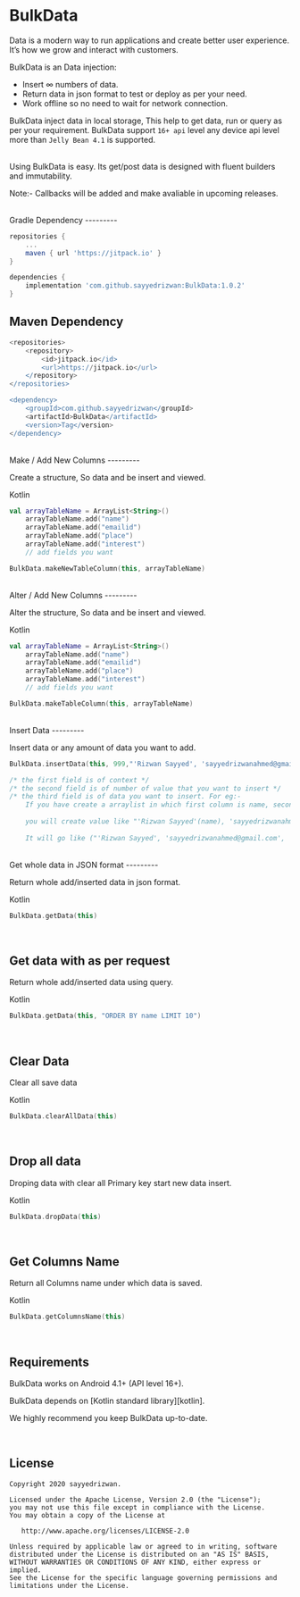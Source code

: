 BulkData
======

<!--See the [project website][BulkData] for documentation and APIs. -->

Data is a modern way to run applications and create better user experience. It’s how we grow and interact with customers.

BulkData is an Data injection:

 * Insert ∞ numbers of data.
 * Return data in json format to test or deploy as per your need.
 * Work offline so no need to wait for network connection.

BulkData inject data in local storage, This help to get data, run or query as per your requirement.
BulkData support `16+ api` level any device api level more than `Jelly Bean 4.1` is supported.

<br/>
Using BulkData is easy. Its get/post data is designed with fluent builders and immutability.

Note:- Callbacks will be added and make avaliable in upcoming releases.


<br/>
Gradle Dependency
---------

```gradle
repositories {
	...
	maven { url 'https://jitpack.io' }
}

dependencies {
    implementation 'com.github.sayyedrizwan:BulkData:1.0.2'
}
```

Maven Dependency
---------

```gradle
<repositories>
	<repository>
		<id>jitpack.io</id>
		<url>https://jitpack.io</url>
	</repository>
</repositories>

<dependency>
	<groupId>com.github.sayyedrizwan</groupId>
	<artifactId>BulkData</artifactId>
	<version>Tag</version>
</dependency>
```

<br/>
Make / Add New Columns
---------

Create a structure, So data and be insert and viewed.

Kotlin

```kotlin
val arrayTableName = ArrayList<String>()
    arrayTableName.add("name")
    arrayTableName.add("emailid")
    arrayTableName.add("place")
    arrayTableName.add("interest")
    // add fields you want

BulkData.makeNewTableColumn(this, arrayTableName)
```


<br/>
Alter / Add New Columns
---------

Alter the structure, So data and be insert and viewed.

Kotlin

```kotlin
val arrayTableName = ArrayList<String>()
    arrayTableName.add("name")
    arrayTableName.add("emailid")
    arrayTableName.add("place")
    arrayTableName.add("interest")
    // add fields you want

BulkData.makeTableColumn(this, arrayTableName)
```

<br/>
Insert Data
---------

Insert data or any amount of data you want to add.

```kotlin
BulkData.insertData(this, 999,"'Rizwan Sayyed', 'sayyedrizwanahmed@gmail.com', 'mumbai India', 'skating'")

/* the first field is of context */
/* the second field is of number of value that you want to insert */
/* the third field is of data you want to insert. For eg:-
    If you have create a arraylist in which first column is name, second is emailid, third is place. So 
    
    you will create value like "'Rizwan Sayyed'(name), 'sayyedrizwanahmed@gmail.com' (EmailId), 'Mumbai' (Place)"
    
    It will go like ("'Rizwan Sayyed', 'sayyedrizwanahmed@gmail.com', 'Mumbai'") in third field. */
```


<br/>
Get whole data in JSON format
---------

Return whole add/inserted data in json format.

Kotlin

```kotlin
BulkData.getData(this)
```
<br/>

Get data with as per request
---------

Return whole add/inserted data using query.

Kotlin

```kotlin
BulkData.getData(this, "ORDER BY name LIMIT 10")
```
<br/>


Clear Data
---------

Clear all save data

Kotlin

```kotlin
BulkData.clearAllData(this)
```
<br/>

Drop all data
---------

Droping data with clear all Primary key start new data insert.

Kotlin

```kotlin
BulkData.dropData(this)
```
<br/>

Get Columns Name
---------

Return all Columns name under which data is saved.

Kotlin

```kotlin
BulkData.getColumnsName(this)
```
<br/>

Requirements
------------

BulkData works on Android 4.1+ (API level 16+).

BulkData depends on [Kotlin standard library][kotlin].

We highly recommend you keep BulkData up-to-date.


<br/>

License
-------

```
Copyright 2020 sayyedrizwan.

Licensed under the Apache License, Version 2.0 (the "License");
you may not use this file except in compliance with the License.
You may obtain a copy of the License at

   http://www.apache.org/licenses/LICENSE-2.0

Unless required by applicable law or agreed to in writing, software
distributed under the License is distributed on an "AS IS" BASIS,
WITHOUT WARRANTIES OR CONDITIONS OF ANY KIND, either express or implied.
See the License for the specific language governing permissions and
limitations under the License.
